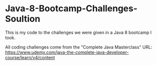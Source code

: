 # Java-8-Bootcamp-Challenges-Soultion
This is my code to the challenges we were given in a Java 8 bootcamp I took. 

All coding challenges come from the "Complete Java Masterclass"
URL: https://www.udemy.com/java-the-complete-java-developer-course/learn/v4/content

